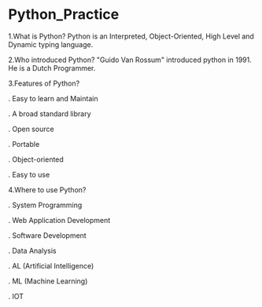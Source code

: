 # Python_Practice

1.What is Python?
Python is an Interpreted, Object-Oriented, High Level and Dynamic typing language.

2.Who introduced Python?
"Guido Van Rossum" introduced python in 1991. He is a Dutch Programmer.

3.Features of Python?

. Easy to learn and Maintain

. A broad standard library

. Open source

. Portable

. Object-oriented

. Easy to use

4.Where to use Python?

. System Programming

. Web Application Development

. Software Development

. Data Analysis

. AL (Artificial Intelligence)

. ML (Machine Learning)

. IOT


